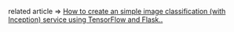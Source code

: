 related article => [How to create an simple image classification (with Inception) service using TensorFlow and Flask..]()